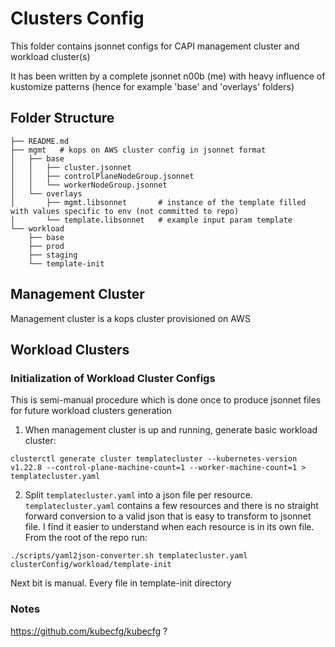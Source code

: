 # Clusters Config

This folder contains jsonnet configs for CAPI management cluster and workload cluster(s)

It has been written by a complete jsonnet n00b (me) with heavy influence of kustomize patterns (hence for example 'base' and 'overlays' folders)

## Folder Structure

```
├── README.md
├── mgmt   # kops on AWS cluster config in jsonnet format
│   ├── base
│   │   ├── cluster.jsonnet
│   │   ├── controlPlaneNodeGroup.jsonnet
│   │   └── workerNodeGroup.jsonnet
│   └── overlays
│       ├── mgmt.libsonnet       # instance of the template filled with values specific to env (not committed to repo)
│       └── template.libsonnet   # example input param template
└── workload
    ├── base
    ├── prod
    ├── staging
    └── template-init
```

## Management Cluster

Management cluster is a kops cluster provisioned on AWS

## Workload Clusters

### Initialization of Workload Cluster Configs

This is semi-manual procedure which is done once to produce jsonnet files for future workload clusters generation

1. When management cluster is up and running, generate basic workload cluster:

```
clusterctl generate cluster templatecluster --kubernetes-version v1.22.8 --control-plane-machine-count=1 --worker-machine-count=1 > templatecluster.yaml
```
2. Split `templatecluster.yaml` into a json file per resource.
`templatecluster.yaml` contains a few resources and there is no straight forward conversion to a valid json that is easy to transform to jsonnet file. I find it easier to understand when each resource is in its own file.
From the root of the repo run:
```
./scripts/yaml2json-converter.sh templatecluster.yaml clusterConfig/workload/template-init
```

Next bit is manual. Every file in template-init directory


### Notes
https://github.com/kubecfg/kubecfg ?


